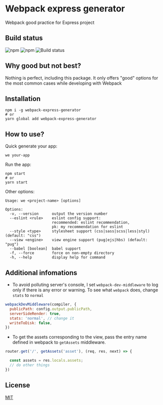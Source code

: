 # Webpack express generator
Webpack good practice for Express project

## Build status
![npm](https://img.shields.io/npm/v/webpack-express-generator?style=flat-square)
![npm](https://img.shields.io/npm/dm/webpack-express-generator?style=flat-square)
![Build status](https://img.shields.io/badge/build-passing-success?style=flat-square)

## Why good but not best?
Nothing is perfect, including this package. It only offers "good" options for the most common cases while developing with Webpack

## Installation
```
npm i -g webpack-express-generator
# or
yarn global add webpack-express-generator
```

## How to use?
Quick generate your app:
```
we your-app
```
Run the app:
```
npm start
# or
yarn start
```

Other options:
```
Usage: we <project-name> [options]

Options:
  -v, --version      output the version number
  --eslint <rule>    eslint config support:
                     recommended: eslint recommendation,
                     pk: my recommendation for eslint
  --style <type>     stylesheet support (css|sass|scss|less|styl) (default: "css")
  --view <engine>    view engine support (pug|ejs|hbs) (default: "pug")
  --babel [boolean]  babel support
  -f, --force        force on non-empty directory
  -h, --help         display help for command
```

## Additional infomations
- To avoid polluting server's console, I set `webpack-dev-middleware` to log only if there is any error or warning. To see what `webpack` does, change `stats` to `normal`
```js
webpackDevMiddleware(compiler, {
  publicPath: config.output.publicPath,
  serverSideRender: true,
  stats: 'normal', // change it
  writeToDisk: false,
})
```
- To get the assets corresponding to the view, pass the entry name defined in webpack to `getAssets` middleware.
```js
router.get('/', getAssets('asset'), (req, res, next) => {

  const assets = res.locals.assets;
  // do other things
})
```

## License
[MIT](LICENSE)